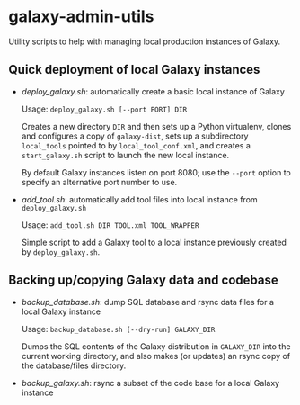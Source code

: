 galaxy-admin-utils
==================

Utility scripts to help with managing local production instances of Galaxy.

Quick deployment of local Galaxy instances
------------------------------------------

 * _deploy_galaxy.sh_: automatically create a basic local instance of Galaxy

   Usage: `deploy_galaxy.sh [--port PORT] DIR`

   Creates a new directory `DIR` and then sets up a Python virtualenv, clones
   and configures a copy of `galaxy-dist`, sets up a subdirectory `local_tools`
   pointed to by `local_tool_conf.xml`, and creates a `start_galaxy.sh` script
   to launch the new local instance.

   By default Galaxy instances listen on port 8080; use the `--port` option to
   specify an alternative port number to use.

 * _add_tool.sh_: automatically add tool files into local instance from `deploy_galaxy.sh`

   Usage: `add_tool.sh DIR TOOL.xml TOOL_WRAPPER`

   Simple script to add a Galaxy tool to a local instance previously created by
   `deploy_galaxy.sh`.


Backing up/copying Galaxy data and codebase
-------------------------------------------

 * _backup_database.sh_: dump SQL database and rsync data files for a local
   Galaxy instance

   Usage: `backup_database.sh [--dry-run] GALAXY_DIR`

   Dumps the SQL contents of the Galaxy distribution in `GALAXY_DIR` into the
   current working directory, and also makes (or updates) an rsync copy of the
   database/files directory.

 * _backup_galaxy.sh_: rsync a subset of the code base for a local Galaxy
   instance

